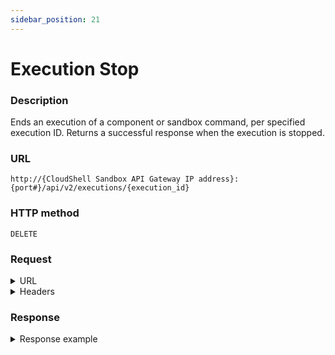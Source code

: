 ```yaml
---
sidebar_position: 21
---
```



# Execution Stop

### Description

Ends an execution of a component or sandbox command, per specified execution ID. Returns a successful response when the execution is stopped.

### URL

`http://{CloudShell Sandbox API Gateway IP address}:{port#}/api/v2/executions/{execution_id}`

### HTTP method

`DELETE`

### Request

<details>
<summary>URL</summary>

| Parameter | Description/Comments |
| --- | --- |
| `execution_id` | 
The id of the command's execution (`string`). <br/> **<span style={{ color: 'blue' }}>Note:</span>** You can get the **execution ID** from the [component command start](https://help.quali.com/Online%20Help/0.0/Portal/Content/API/RefGuides/Sndbx-REST-API/REST-API-V2-Ref-Guide.htm?tocpath=CloudShell%20API%20Guide%7CCloudShell%20Sandbox%20API%7C_____3#componen2) and the [blueprint start](https://help.quali.com/Online%20Help/0.0/Portal/Content/API/REST-API-blueprint_strt.htm) methods. |

</details>

<details>
<summary>Headers</summary>

Example header format for the `execution stop` method:

`Authorization: Basic <authorization token returned from the login method>`

`Content-Type: application/json`

</details>

### Response

<details>
<summary>Response example</summary>

A successful response is displayed when the `execution stop` method ends the execution:

```javascript
{
"result": "success",
}
```
</details>